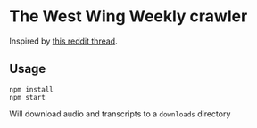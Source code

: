 # The West Wing Weekly crawler

Inspired by [this reddit thread](https://www.reddit.com/r/WestWingWeekly/comments/iyw7ka/a_couple_of_episodes_after_marlee_matlin_was/).

## Usage

```
npm install
npm start
```

Will download audio and transcripts to a `downloads` directory
